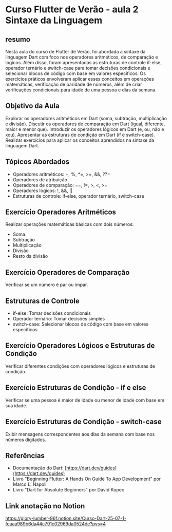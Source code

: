 # Curso Flutter de Verão - aula 2 Sintaxe da Linguagem

## resumo
Nesta aula do curso de Flutter de Verão, foi abordada a sintaxe da linguagem Dart com foco nos operadores aritméticos, de comparação e lógicos. Além disso, foram apresentadas as estruturas de controle if-else, operador ternário e switch-case para tomar decisões condicionais e selecionar blocos de código com base em valores específicos. Os exercícios práticos envolveram aplicar esses conceitos em operações matemáticas, verificação de paridade de números, além de criar verificações condicionais para idade de uma pessoa e dias da semana.

## Objetivo da Aula
Explorar os operadores aritméticos em Dart (soma, subtração, multiplicação e divisão).
Discutir os operadores de comparação em Dart (igual, diferente, maior e menor que).
Introduzir os operadores lógicos em Dart (e, ou, não e xou).
Apresentar as estruturas de condição em Dart (if e switch-case).
Realizar exercícios para aplicar os conceitos aprendidos na sintaxe da linguagem Dart.

## Tópicos Abordados
- Operadores aritméticos: +, %, *=, >=, &&, ??=
- Operadores de atribuição
- Operadores de comparação: ==, !=, >, <, >=
- Operadores lógicos: !, &&, ||
- Estruturas de controle: if-else, operador ternário, switch-case

## Exercício Operadores Aritméticos
Realizar operações matemáticas básicas com dois números:
- Soma
- Subtração
- Multiplicação
- Divisão
- Resto da divisão

## Exercício Operadores de Comparação
Verificar se um número é par ou ímpar.

## Estruturas de Controle
- if-else: Tomar decisões condicionais
- Operador ternário: Tomar decisões simples
- switch-case: Selecionar blocos de código com base em valores específicos

## Exercício Operadores Lógicos e Estruturas de Condição
Verificar diferentes condições com operadores lógicos e estruturas de condição.

## Exercício Estruturas de Condição - if e else
Verificar se uma pessoa é maior de idade ou menor de idade com base em sua idade.

## Exercício Estruturas de Condição - switch-case
Exibir mensagens correspondentes aos dias da semana com base nos números digitados.

## Referências
- Documentação do Dart: [https://dart.dev/guides](https://dart.dev/guides)
- Livro "Beginning Flutter: A Hands On Guide To App Development" por Marco L. Napoli
- Livro "Dart for Absolute Beginners" por David Kopec

## Link anotação no Notion
https://glory-lumber-96f.notion.site/Curso-Dart-25-07-1-feaaa989b6da44c791c02969da0524de?pvs=4
